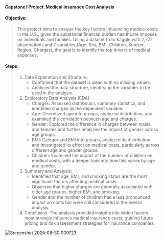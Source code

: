 #### Capstone I Project: Medical Insurance Cost Analysis
#### Objective:
> This project aims to analyze the key factors influencing medical costs in the U.S., given the substantial financial burden healthcare imposes on individuals and families. Using a dataset from Kaggle with 2,772 observations and 7 variables (Age, Sex, BMI, Children, Smoker, Region, Charges), the goal is to identify the top drivers of medical expenses.

#### Steps:
> 1. Data Exploration and Structure:
>    - Confirmed that the dataset is clean with no missing values.
>    - Analyzed the data structure, identifying the variables to be used in the analysis.
> 2. Exploratory Data Analysis (EDA):
>    - Charges: Assessed distribution, summary statistics, and identified charges as the dependent variable.
>    - Age: Discretized age into groups, analyzed distribution, and examined the correlation between age and charges.
>    - Gender: Explored the difference in charges between males and females and further analyzed the impact of gender across age groups.
>    - BMI: Categorized BMI into groups, analyzed its distribution, and investigated its effect on medical costs, particularly across different age and gender groups.
>    - Children: Examined the impact of the number of children on medical costs, with a deeper look into how this varies by age and gender.
> 3. Summary and Analysis:
>    - Identified that age, BMI, and smoking status are the most significant factors affecting medical costs.
>    - Observed that higher charges are generally associated with older age groups, higher BMI, and smoking.
>    - Gender and the number of children had a less pronounced impact on costs but were still considered in the overall analysis.
> 4. Conclusion: The analysis provided insights into which factors most strongly influence medical insurance costs, guiding future pricing and risk assessment strategies for insurance companies.

![Screenshot 2024-08-30 000723](https://github.com/user-attachments/assets/d1dc790a-a1c2-47c9-bb53-54c23cc21396)
